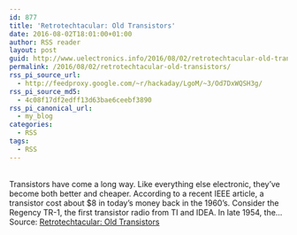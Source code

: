 ```yaml
---
id: 877
title: 'Retrotechtacular: Old Transistors'
date: 2016-08-02T18:01:00+01:00
author: RSS reader
layout: post
guid: http://www.uelectronics.info/2016/08/02/retrotechtacular-old-transistors/
permalink: /2016/08/02/retrotechtacular-old-transistors/
rss_pi_source_url:
  - http://feedproxy.google.com/~r/hackaday/LgoM/~3/Od7DxWQSH3g/
rss_pi_source_md5:
  - 4c08f17df2edff13d63bae6ceebf3890
rss_pi_canonical_url:
  - my_blog
categories:
  - RSS
tags:
  - RSS
---
```

&#013;  
Transistors have come a long way. Like everything else electronic, they’ve become both better and cheaper. According to a recent IEEE article, a transistor cost about $8 in today’s money back in the 1960’s. Consider the Regency TR-1, the first transistor radio from TI and IDEA. In late 1954, the…&#013;  
Source: <a href="http://feedproxy.google.com/~r/hackaday/LgoM/~3/Od7DxWQSH3g/" target="_blank">Retrotechtacular: Old Transistors</a>